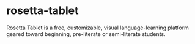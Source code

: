 rosetta-tablet
==============

Rosetta Tablet is a free, customizable, visual language-learning platform geared toward beginning, pre-literate or semi-literate students.
